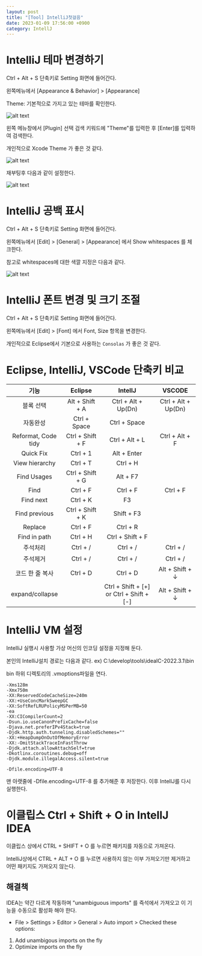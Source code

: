 ```yaml
---
layout: post
title: "[Tool] IntelliJ첫걸음"
date: 2023-01-09 17:56:00 +0900
category: IntellJ
---
```


# IntelliJ 테마 변경하기

Ctrl + Alt + S 단축키로 Setting 화면에 들어간다.

왼쪽메뉴에서 [Appearance & Behavior] > [Appearance]

Theme: 기본적으로 가지고 있는 테마를 확인한다.

![alt text](/public/img/IntelliJ_01.jpg)

왼쪽 메뉴창에서 [Plugin] 선택 검색 키워드에 "Theme"를 입력한 후 [Enter]를 입력하여 검색한다.

개인적으로 Xcode Theme 가 좋은 것 같다.

![alt text](/public/img/IntelliJ_02.jpg)

재부팅후 다음과 같이 설정한다.

![alt text](/public/img/IntelliJ_03.jpg)

# IntelliJ 공백 표시

Ctrl + Alt + S 단축키로 Setting 화면에 들어간다.

왼쪽메뉴에서 [Edit] > [General] > [Appearance] 에서 Show whitespaces 를 체크한다.

참고로 whitespaces에 대한 색깔 지정은 다음과 같다.

![alt text](/public/img/IntelliJ_04.jpg)

# IntelliJ 폰트 변경 및 크기 조절

Ctrl + Alt + S 단축키로 Setting 화면에 들어간다.

왼쪽메뉴에서 [Edit] > [Font] 에서 Font, Size 항목을 변경한다.

개인적으로 Eclipse에서 기본으로 사용하는 ``Consolas`` 가 좋은 것 같다.


# Eclipse, IntelliJ, VSCode 단축키 비교

| 기능 | Eclipse | IntellJ | VSCODE |
| :---: | :---: | :---: | :---: |
| 블록 선택 | Alt + Shift + A　| Ctrl + Alt + Up(Dn) | Ctrl + Alt + Up(Dn) |
| 자동완성 | Ctrl + Space　| Ctrl + Space |  |
| Reformat, Code tidy | Ctrl + Shift + F | Ctrl + Alt + L | Ctrl + Alt + F |
| Quick Fix | Ctrl + 1 | Alt + Enter |  |
| View hierarchy| Ctrl + T | Ctrl + H |  |
| Find Usages | Ctrl + Shift + G | Alt + F7 |  |
| Find | Ctrl + F | Ctrl + F | Ctrl + F |
| Find next | Ctrl + K | F3 |  |
| Find previous | Ctrl + Shift + K | Shift + F3 |  |
| Replace | Ctrl + F | Ctrl + R |  |
| Find in path | Ctrl + H | Ctrl + Shift + F |  |
| 주석처리 | Ctrl + / | Ctrl + / | Ctrl + / |
| 주석제거 | Ctrl + / | Ctrl + / | Ctrl + / |
| 코드 한 줄 복사 | Ctrl + D | Ctrl + D | Alt + Shift + ↓ |
| expand/collapse |  | Ctrl + Shift + [+] or Ctrl + Shift + [-] | Alt + Shift + ↓ |

# IntelliJ VM 설정

IntelliJ 실행시 사용할 가상 머신의 인코딩 설정을 지정해 둔다.

본인의 IntelliJ설치 경로는 다음과 같다.
ex) C:\develop\tools\ideaIC-2022.3.1\bin

bin 하위 디렉토리의 .vmoptions파일을 연다.

```text
-Xms128m
-Xmx750m
-XX:ReservedCodeCacheSize=240m
-XX:+UseConcMarkSweepGC
-XX:SoftRefLRUPolicyMSPerMB=50
-ea
-XX:CICompilerCount=2
-Dsun.io.useCanonPrefixCache=false
-Djava.net.preferIPv4Stack=true
-Djdk.http.auth.tunneling.disabledSchemes=""
-XX:+HeapDumpOnOutOfMemoryError
-XX:-OmitStackTraceInFastThrow
-Djdk.attach.allowAttachSelf=true
-Dkotlinx.coroutines.debug=off
-Djdk.module.illegalAccess.silent=true

-Dfile.encoding=UTF-8
```

맨 아랫줄에 -Dfile.encoding=UTF-8 를 추가해준 후 저장한다.
이후 IntellJ를 다시 실행한다.

# 이클립스 Ctrl + Shift + O in IntellJ IDEA

이클립스 상에서 CTRL + SHIFT + O 를 누르면 패키지를 자동으로 가져온다.

IntelliJ상에서 CTRL + ALT + O 를 누르면 사용하지 않는 이부 가져오기만 제거하고 어떤 패키지도 가져오지 않는다.

## 해결책

IDEA는 약간 다르게 작동하며 "unambiguous imports" 를 즉석에서 가져오고 이 기능을 수동으로 활성화 해야 한다.

- File > Settings > Editor > General > Auto import > Checked these options:

1. Add unambigous imports on the fly
2. Optimize imports on the fly